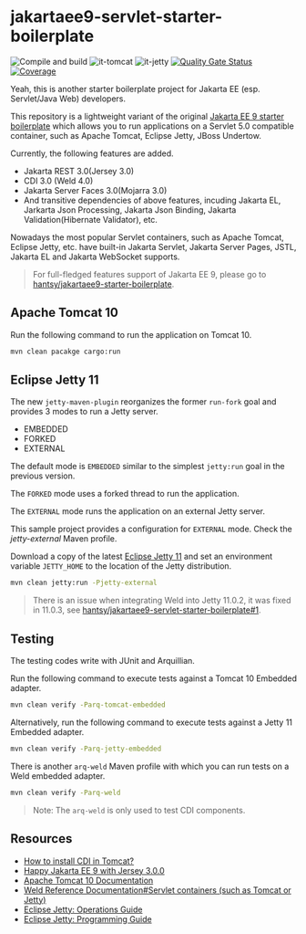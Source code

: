 # jakartaee9-servlet-starter-boilerplate

![Compile and build](https://github.com/hantsy/jakartaee9-servlet-starter-boilerplate/workflows/Build/badge.svg)
![it-tomcat](https://github.com/hantsy/jakartaee9-servlet-starter-boilerplate/workflows/it-tomcat/badge.svg)
![it-jetty](https://github.com/hantsy/jakartaee9-servlet-starter-boilerplate/workflows/it-jetty/badge.svg)
[![Quality Gate Status](https://sonarcloud.io/api/project_badges/measure?project=hantsy_jakartaee9-servlet-starter-boilerplate&metric=alert_status)](https://sonarcloud.io/dashboard?id=hantsy_jakartaee9-servlet-starter-boilerplate)
[![Coverage](https://sonarcloud.io/api/project_badges/measure?project=hantsy_jakartaee9-servlet-starter-boilerplate&metric=coverage)](https://sonarcloud.io/dashboard?id=hantsy_jakartaee9-servlet-starter-boilerplate)

Yeah, this is another starter boilerplate project for Jakarta EE (esp. Servlet/Java Web) developers.

This repository is a lightweight variant of the original [Jakarta EE 9 starter boilerplate](https://github.com/hantsy/jakartaee9-starter-boilerplate) which allows you to run applications on a Servlet 5.0 compatible container, such as Apache Tomcat, Eclipse Jetty, JBoss Undertow.

Currently, the following features are added.

* Jakarta REST 3.0(Jersey 3.0)
* CDI 3.0 (Weld 4.0)
* Jakarta Server Faces 3.0(Mojarra 3.0)
* And transitive dependencies of above features, incuding Jakarta EL, Jarkarta Json Processing, Jakarta Json Binding, Jakarta Validation(Hibernate Validator), etc.

Nowadays the most popular Servlet containers, such as Apache Tomcat, Eclipse Jetty, etc. have built-in Jakarta Servlet, Jakarta Server Pages, JSTL, Jakarta EL and Jakarta WebSocket supports.

> For full-fledged features support of Jakarta EE 9, please go to [hantsy/jakartaee9-starter-boilerplate](https://github.com/hantsy/jakartaee9-starter-boilerplate).

## Apache Tomcat 10

Run the following command to run the application on Tomcat 10.

```bash
mvn clean pacakge cargo:run
```

## Eclipse Jetty 11

The new `jetty-maven-plugin` reorganizes the former `run-fork` goal and provides 3 modes to run a Jetty server.

* EMBEDDED
* FORKED
* EXTERNAL

The default mode is `EMBEDDED` similar to the simplest `jetty:run` goal in the previous version.

The `FORKED` mode uses a forked thread to run the application.

The `EXTERNAL` mode runs the application on an external Jetty server.

This sample project provides a configuration for `EXTERNAL` mode. Check the *jetty-external* Maven profile.

Download a copy of the latest [Eclipse Jetty 11](https://www.eclipse.org/jetty) and set an environment variable `JETTY_HOME` to the location of the Jetty distribution.

```bash
mvn clean jetty:run -Pjetty-external
```

> There is an issue when integrating Weld into Jetty 11.0.2, it was fixed in 11.0.3, see [hantsy/jakartaee9-servlet-starter-boilerplate#1](https://github.com/hantsy/jakartaee9-servlet-starter-boilerplate/issues/1).

## Testing

The testing codes write with JUnit and Arquillian.

Run the following command to execute tests against a Tomcat 10 Embedded adapter.

```bash 
mvn clean verify -Parq-tomcat-embedded
```
Alternatively, run the following command to execute tests against a Jetty 11 Embedded adapter.

```bash 
mvn clean verify -Parq-jetty-embedded
```

There is another `arq-weld` Maven profile with which you can run tests on a Weld embedded adapter.

```bash 
mvn clean verify -Parq-weld
```

> Note: The `arq-weld` is only used to test CDI components.


## Resources

* [How to install CDI in Tomcat?](https://balusc.omnifaces.org/2013/10/how-to-install-cdi-in-tomcat.html)
* [Happy Jakarta EE 9 with Jersey 3.0.0](http://blog.supol.cz/?p=235)
* [Apache Tomcat 10 Documentation](https://tomcat.apache.org/tomcat-10.0-doc)
* [Weld Reference Documentation#Servlet containers (such as Tomcat or Jetty)](https://docs.jboss.org/weld/reference/latest/en-US/html/environments.html#weld-servlet)
* [Eclipse Jetty: Operations Guide](https://www.eclipse.org/jetty/documentation/jetty-11/operations-guide/index.html)
* [Eclipse Jetty: Programming Guide](http://www.eclipse.org/jetty/documentation/jetty-11/programming-guide/index.html)

  

